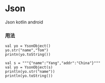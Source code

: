 # Json
Json kotlin android

### 用法

`val yo = YsonObject()`  
`yo.str("name","Tom")`  
`printn(yo.toString())`  


`val s = """{"name":"Yang","addr":"China"}"""   `   
`val yo = YsonObject(s)`     
`println(yo.str("name"))`      
`println(yo.toString())`
